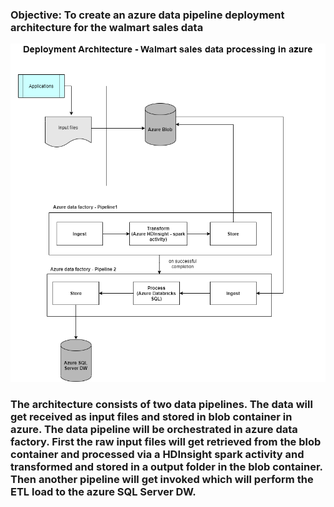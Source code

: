 ### Objective: To create an azure data pipeline deployment architecture for the walmart sales data 

![img1](https://github.com/bsathyamur/DeploymentArchitecture/blob/main/pipeline%20orchestration.png)


### The architecture consists of two data pipelines. The data will get received as input files and stored in blob container in azure. The data pipeline will be orchestrated in azure data factory. First the raw input files will get retrieved from the blob container and processed via a HDInsight spark activity and transformed and stored in a output folder in the blob container. Then another pipeline will get invoked which will perform the ETL load to the azure SQL Server DW.


